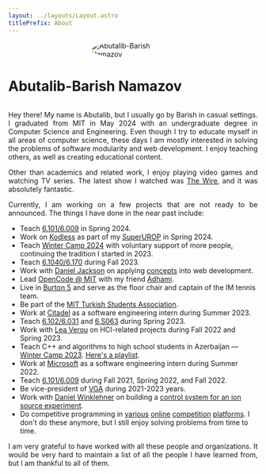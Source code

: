 ```yaml
---
layout: ../layouts/Layout.astro
titlePrefix: About
---
```


<style>
  h1 {
    text-align: center;
  }
  p {
    text-align: justify;
  }

  img {
    display: block;
    margin: 0 auto;
    border-radius: 50%;
    max-width: 12em;
    object-fit: cover;
  }

  .head {
    display: flex;
    align-items: center;
    flex-wrap: wrap;
  }
</style>

<div class="head">
  <img src="/barish.jpg" alt="Abutalib-Barish Namazov" />
  <h1>Abutalib-Barish Namazov</h1>
</div>

Hey there! My name is Abutalib, but I usually go by Barish in casual
settings. I graduated from MIT in May 2024 with an undergraduate degree in
Computer Science and Engineering. Even though I try to educate myself in all
areas of computer science, these days I am mostly interested in solving the
problems of software modularity and web development. I enjoy teaching
others, as well as creating educational content.

Other than academics and related work, I enjoy playing video games and
watching TV series. The latest show I watched was [The Wire](https://m.imdb.com/title/tt0306414/),
and it was absolutely fantastic.

Currently, I am working on a few projects that are not ready to be announced.
The things I have done in the near past include:

- Teach [6.101/6.009](https://py.mit.edu/spring24) in Spring 2024.
- Work on [Kodless](https://github.com/BarishNamazov/kodless) as part of my [SuperUROP](https://superurop.mit.edu/scholars/abutalib-namazov/?scholar-cohort=648&scholar-page=1) in Spring 2024.
- Teach [Winter Camp 2024](https://tedbilik.github.io/kamp2024/) with voluntary support of more people, continuing the tradition I started in 2023.
- Teach [6.1040/6.170](https://61040-fa23.github.io/) during Fall 2023.
- Work with [Daniel Jackson](https://people.csail.mit.edu/dnj/) on applying [concepts](https://sdg.csail.mit.edu/projects/conceptual) into web development.
- Lead [OpenCode @ MIT](https://opencode-mit.gitlab.io/) with my friend [Adhami](https://adhami.me).
- Live in [Burton 5](https://burton5.netlify.app/) and serve as the floor chair and captain of the IM tennis team.
- Be part of the [MIT Turkish Students Association](https://tsa.mit.edu/).
- Work at [Citadel](https://www.citadel.com/) as a software engineering intern during Summer 2023.
- Teach [6.102/6.031](https://web.mit.edu/6.102/) and [6.S063](https://designftw.mit.edu/) during Spring 2023.
- Work with [Lea Verou](https://github.com/LeaVerou/) on HCI-related projects during Fall 2022 and Spring 2023.
- Teach C++ and algorithms to high school students in Azerbaijan — [Winter Camp 2023](https://tedbilik.github.io/kamp/). [Here's a playlist](https://www.youtube.com/playlist?list=PLbIa3q-p8rjpkmlD-K_BN6kKB3M9IjjA3).
- Work at [Microsoft](https://www.microsoft.com/) as a software engineering intern during Summer 2022.
- Teach [6.101/6.009](https://py.mit.edu) during Fall 2021, Spring 2022, and Fall 2022.
- Be vice-president of [VGA](https://vga.mit.edu/) during 2021-2023 years.
- Work with [Daniel Winklehner](http://www.lns.mit.edu/~winklehn/) on building a [control system for an ion source experiment](https://doi.org/10.1016/j.nima.2023.168590).
- Do competitive programming in [various](https://codeforces.com/profile/toonewbie) [online](https://www.codechef.com/users/toonewbie) [competition](https://www.hackerrank.com/toonewbie) [platforms](https://atcoder.jp/users/toonewbie). I don't do these anymore, but I still enjoy solving problems from time to time.

I am very grateful to have worked with all these people and organizations. It would be very hard to maintain a list of all the people I have learned from, but I am thankful to all of them.
